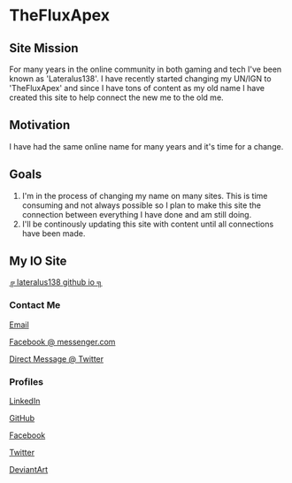 # TheFluxApex

## Site Mission

For many years in the online community in both gaming and tech I&#39;ve been known as &#39;Lateralus138&#39;&#46; I have recently started changing my UN/IGN to &#39;TheFluxApex&#39; and since I have tons of content as my old name I have created this site to help connect the new me to the old me&#46;

## Motivation

I have had the same online name for many years and it&#39;s time for a change&#46;

## Goals

1. I&#39;m in the process of changing my name on many sites. This is time consuming and not always possible so I plan to make this site the connection between everything I have done and am still doing&#46;
2. I&#39;ll be continously updating this site with content until all connections have been made&#46;

## My IO Site

[╔ lateralus138 github io ╗](https://lateralus138.github.io "TheFluxApex GitHub IO")

### Contact Me

[Email](mailto:faithnomoread@yahoo.com "faithnomoread@yahoo&#46;com")

[Facebook &#64; messenger.com](http://m.me/Lateralus138 "Facebook Messenger")

[Direct Message &#64; Twitter](https://twitter.com/messages/compose?recipient_id=20113290 "Twitter Messenger")

### Profiles

[LinkedIn](https://www.linkedin.com/in/ian-pride/ "LinkedIn")

[GitHub](https://github.com/Lateralus138 "GitHub")

[Facebook](https://www.facebook.com/lateralus138 "Facebook")

[Twitter](https://twitter.com/TheFluxApex "Twitter")

[DeviantArt](https://www.deviantart.com/lateralus138 "DeviantArt")
